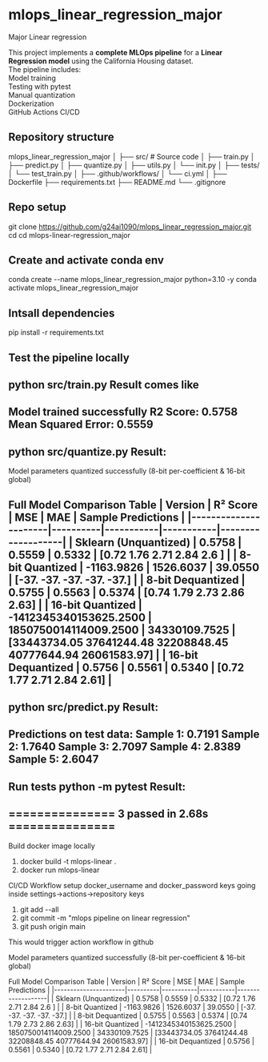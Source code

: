 # mlops_linear_regression_major
Major Linear regression

This project implements a **complete MLOps pipeline** for a **Linear Regression model** using the California Housing dataset.  
The pipeline includes:  
Model training  
Testing with pytest  
Manual quantization  
Dockerization  
GitHub Actions CI/CD

## Repository structure

mlops_linear_regression_major
│
├── src/ # Source code
│ ├── train.py 
│ ├── predict.py 
│ ├── quantize.py 
│ ├── utils.py 
│ └── init.py
│
├── tests/ 
│ └── test_train.py
│
├── .github/workflows/ 
│ └── ci.yml
│
├── Dockerfile
├── requirements.txt
├── README.md
└── .gitignore

## Repo setup
git clone https://github.com/g24ai1090/mlops_linear_regression_major.git 
cd cd mlops-linear-regression_major

## Create and activate conda env
conda create --name mlops_linear_regression_major python=3.10 -y
conda activate mlops_linear_regression_major

## Intsall dependencies
pip install -r requirements.txt

## Test the pipeline locally
python src/train.py
Result comes like 
----------------------------
Model trained successfully
 R2 Score: 0.5758
 Mean Squared Error: 0.5559
-----------------------------
python src/quantize.py
Result:
----------------------------
Model parameters quantized successfully (8-bit per-coefficient & 16-bit global)

 Full Model Comparison Table
| Version              | R² Score | MSE       | MAE       | Sample Predictions |
|----------------------|----------|-----------|-----------|-------------------|
| Sklearn (Unquantized) | 0.5758   | 0.5559 | 0.5332 | [0.72 1.76 2.71 2.84 2.6 ] |
| 8-bit Quantized      | -1163.9826   | 1526.6037 | 39.0550 | [-37. -37. -37. -37. -37.] |
| 8-bit Dequantized    | 0.5755   | 0.5563 | 0.5374 | [0.74 1.79 2.73 2.86 2.63] |
| 16-bit Quantized     | -1412345340153625.2500   | 1850750014114009.2500 | 34330109.7525 | [33443734.05 37641244.48 32208848.45 40777644.94 26061583.97] |
| 16-bit Dequantized   | 0.5756   | 0.5561 | 0.5340 | [0.72 1.77 2.71 2.84 2.61] |
-------------------------------------------

python src/predict.py
Result:
------------------------------
Predictions on test data:
Sample 1: 0.7191
Sample 2: 1.7640
Sample 3: 2.7097
Sample 4: 2.8389
Sample 5: 2.6047
-------------------------------

Run tests
python -m pytest
Result:
-------------------------------
=============== 3 passed in 2.68s ===============
------------------------------

Build docker image locally
1. docker build -t mlops-linear .
2. docker run mlops-linear


CI/CD Workflow
setup docker_username and docker_password keys going inside settings->actions->repository keys
1. git add --all
2. git commit -m "mlops pipeline on linear regression"
3. git push origin main

This would trigger action workflow in github

Model parameters quantized successfully (8-bit per-coefficient & 16-bit global)

 Full Model Comparison Table
| Version              | R² Score | MSE       | MAE       | Sample Predictions |
|----------------------|----------|-----------|-----------|-------------------|
| Sklearn (Unquantized) | 0.5758   | 0.5559 | 0.5332 | [0.72 1.76 2.71 2.84 2.6 ] |
| 8-bit Quantized      | -1163.9826   | 1526.6037 | 39.0550 | [-37. -37. -37. -37. -37.] |
| 8-bit Dequantized    | 0.5755   | 0.5563 | 0.5374 | [0.74 1.79 2.73 2.86 2.63] |
| 16-bit Quantized     | -1412345340153625.2500   | 1850750014114009.2500 | 34330109.7525 | [33443734.05 37641244.48 32208848.45 40777644.94 26061583.97] |
| 16-bit Dequantized   | 0.5756   | 0.5561 | 0.5340 | [0.72 1.77 2.71 2.84 2.61] |

